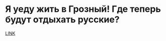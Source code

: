 # Я уеду жить в Грозный! Где теперь будут отдыхать русские?



[LINK](https://varlamov.ru/1228480.html)
